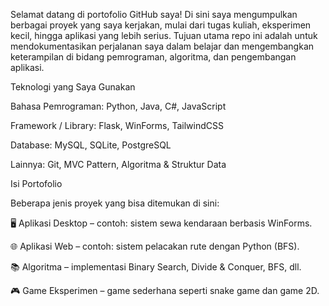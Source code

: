 Selamat datang di portofolio GitHub saya!
Di sini saya mengumpulkan berbagai proyek yang saya kerjakan, mulai dari tugas kuliah, eksperimen kecil, hingga aplikasi yang lebih serius. Tujuan utama repo ini adalah untuk mendokumentasikan perjalanan saya dalam belajar dan mengembangkan keterampilan di bidang pemrograman, algoritma, dan pengembangan aplikasi.

Teknologi yang Saya Gunakan

Bahasa Pemrograman: Python, Java, C#, JavaScript

Framework / Library: Flask, WinForms, TailwindCSS

Database: MySQL, SQLite, PostgreSQL

Lainnya: Git, MVC Pattern, Algoritma & Struktur Data

Isi Portofolio

Beberapa jenis proyek yang bisa ditemukan di sini:

🖥️ Aplikasi Desktop – contoh: sistem sewa kendaraan berbasis WinForms.

🌐 Aplikasi Web – contoh: sistem pelacakan rute dengan Python (BFS).

📚 Algoritma – implementasi Binary Search, Divide & Conquer, BFS, dll.

🎮 Game Eksperimen – game sederhana seperti snake game dan game 2D.
